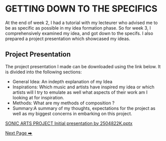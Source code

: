 # GETTING DOWN TO THE SPECIFICS

At the end of week 2, I had a tutorial with my lecteurer who advised me to be as specific as possible in my idea formation phase. So for week 3, I comprehensively examined my idea, and got down to the specifs. I also prepared a project presentation which showcased my ideas. 

## Project Presentation
The project presentation I made can be downloaded using the link below. It is divided into the following sections: 
- General Idea: An indepth explanation of my Idea
- Inspirations: Which music and artists have inspired my idea or which artists will I try to emulate as well what aspects of their work am I looking at for inspiration.
- Methods: What are my methods of composition ?
- Summary:A summary of my thoughts, expectations for the project as well as my biggest concerns in embarking on this project. 

[SONIC ARTS PROJECT Initial presentation by 2504822K.pptx](https://github.com/2504822K/mysonicartsdocumentation.io/files/15236096/SONIC.ARTS.PROJECT.Initial.presentation.by.2504822K.pptx)

  [Next Page ⮕](https://2504822k.github.io/mysonicartsdocumentation.io/Week4.html) 
